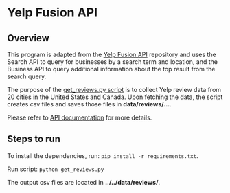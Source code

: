 # Yelp Fusion API

## Overview

This program is adapted from the [Yelp Fusion API](https://github.com/Yelp/yelp-fusion) repository and uses the Search API to query for businesses by a search term and location,
and the Business API to query additional information about the top result
from the search query.

The purpose of the [get_reviews.py script](get_reviews.py) is to collect Yelp review data from 20 cities in the United States and Canada. Upon fetching the data, the script creates csv files and saves those files in **data/reviews/...**. 

Please refer to [API documentation](https://www.yelp.com/developers/documentation/v3)
for more details.

## Steps to run

To install the dependencies, run:
`pip install -r requirements.txt`.

Run script:
`python get_reviews.py`

The output csv files are located in **../../data/reviews/**.